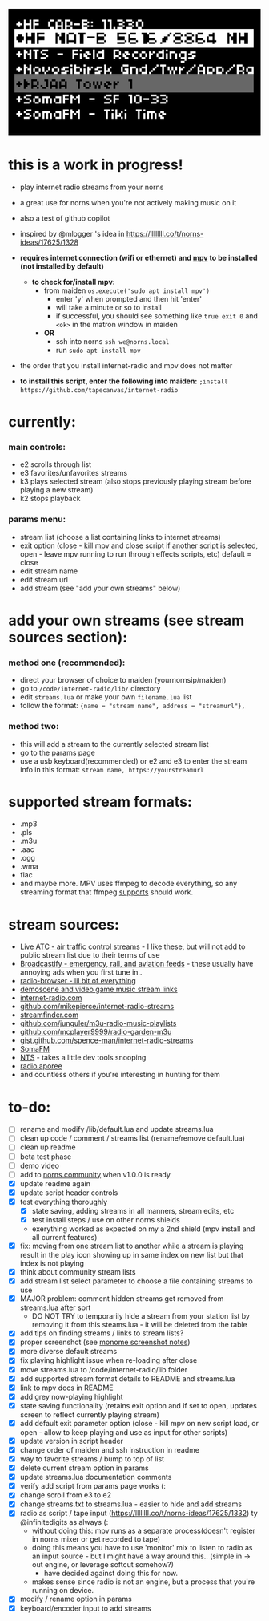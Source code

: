 ![currentscreenshot](screenshot.png)
# this is a work in progress!
- play internet radio streams from your norns
- a great use for norns when you're not actively making music on it
- also a test of github copilot
- inspired by @mlogger 's idea in https://llllllll.co/t/norns-ideas/17625/1328

- **requires internet connection (wifi or ethernet) and [mpv](https://mpv.io/) to be installed (not installed by default)**
    - **to check for/install mpv:**
        - from maiden `os.execute('sudo apt install mpv')`
          - enter 'y' when prompted and then hit 'enter'
          - will take a minute or so to install
          - if successful, you should see something like `true exit 0` and `<ok>` in the matron window in maiden
      - **OR**
        - ssh into norns `ssh we@norns.local`
        - run `sudo apt install mpv`
- the order that you install internet-radio and mpv does not matter

- **to install this script, enter the following into maiden:**
`;install https://github.com/tapecanvas/internet-radio`

# currently:
### main controls:
- e2 scrolls through list
- e3 favorites/unfavorites streams
- k3 plays selected stream (also stops previously playing stream before playing a new stream)
- k2 stops playback

### params menu:
- stream list (choose a list containing links to internet streams)
- exit option (close - kill mpv and close script if another script is selected, open - leave mpv running to run through effects scripts, etc) default = close
- edit stream name
- edit stream url
- add stream (see "add your own streams" below)

# add your own streams (see stream sources section):
### method one (recommended):
- direct your browser of choice to maiden (yournornsip/maiden)
- go to `/code/internet-radio/lib/` directory
- edit `streams.lua` or make your own `filename.lua` list
- follow the format:
`{name = "stream name", address = "streamurl"},`

### method two:
- this will add a stream to the currently selected stream list
- go to the params page
- use a usb keyboard(recommended) or e2 and e3 to enter the stream info in this format:
`stream name, https://yourstreamurl`

# supported stream formats:
- .mp3
- .pls
- .m3u
- .aac
- .ogg 
- .wma
- flac
- and maybe more. MPV uses ffmpeg to decode everything, so any streaming format that ffmpeg [supports](http://ffmpeg.org/general.html#Supported-File-Formats_002c-Codecs-or-Features) should work. 

# stream sources:
- [Live ATC - air traffic control streams](https://www.liveatc.net/feedindex.php) - I like these, but will not add to public stream list due to their terms of use
- [Broadcastify - emergency, rail, and aviation feeds](https://www.broadcastify.com/listen/) - these usually have annoying ads when you first tune in..
- [radio-browser - lil bit of everything](https://www.radio-browser.info/tags)
- [demoscene and video game music stream links](https://mw.rat.bz/davgmsrl/)
- [internet-radio.com](https://www.internet-radio.com)
- [github.com/mikepierce/internet-radio-streams](https://github.com/mikepierce/internet-radio-streams)
- [streamfinder.com](https://www.streamfinder.com)
- [github.com/junguler/m3u-radio-music-playlists](https://github.com/junguler/m3u-radio-music-playlists)
- [github.com/mcplayer9999/radio-garden-m3u](https://github.com/mcplayer9999/radio-garden-m3u)
- [gist.github.com/spence-man/internet-radio-streams](https://gist.github.com/spence-man/1c37a339d2c5e3aa5b90f7c72b5a39d1)
- [SomaFM](https://somafm.com/listen/)
- [NTS](https://www.nts.live) - takes a little dev tools snooping
- [radio aporee](https://radio.aporee.org)
- and countless others if you're interesting in hunting for them 

# to-do:
- [ ] rename and modify /lib/default.lua and update streams.lua
- [ ] clean up code / comment / streams list (rename/remove default.lua)
- [ ] clean up readme
- [ ] beta test phase
- [ ] demo video
- [ ] add to [norns.community](https://github.com/monome-community/norns-community) when v1.0.0 is ready
- [x] update readme again
- [x] update script header controls
- [x] test everything thoroughly
  - [x] state saving, adding streams in all manners, stream edits, etc
  - [x] test install steps / use on other norns shields
  - exerything worked as expected on my a 2nd shield (mpv install and all current features)
- [x] fix: moving from one stream list to another while a stream is playing result in the play icon showing up in same index on new list but that index is not playing
- [x] think about community stream lists
- [x] add stream list select parameter to choose a file containing streams to use
- [x] MAJOR problem: comment hidden streams get removed from streams.lua after sort
  - DO NOT TRY to temporarily hide a stream from your station list by removing it from this steams.lua - it will be deleted from the table
- [x] add tips on finding streams / links to stream lists?
- [x] proper screenshot (see [monome screenshot notes](https://monome.org/docs/norns/help/data/#png))
- [x] more diverse default streams
- [x] fix playing highlight issue when re-loading after close
- [x] move streams.lua to /code/internet-radio/lib folder
- [x] add supported stream format details to README and streams.lua
- [x] link to mpv docs in README
- [x] add grey now-playing highlight
- [x] state saving functionality (retains exit option and if set to open, updates screen to reflect currently playing stream)
- [x] add default exit parameter option (close - kill mpv on new script load, or open - allow to keep playing and use as input for other scripts)
- [x] update version in script header
- [x] change order of maiden and ssh instruction in readme
- [x] way to favorite streams / bump to top of list
- [x] delete current stream option in params
- [x] update streams.lua documentation comments
- [x] verify add script from params page works (:
- [x] change scroll from e3 to e2
- [x] change streams.txt to streams.lua - easier to hide and add streams
- [x] radio as script / tape input (https://llllllll.co/t/norns-ideas/17625/1332) ty @infinitedigits as always (:
    - without doing this: mpv runs as a separate process(doesn't register in norns mixer or get recorded to tape)
    - doing this means you have to use 'monitor' mix to listen to radio as an input source - but I might have a way around this.. (simple in -> out engine, or leverage softcut somehow?)
      - have decided against doing this for now.
    - makes sense since radio is not an engine, but a process that you're running on device.  
- [x] modify / rename option in params
- [x] keyboard/encoder input to add streams
